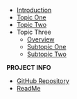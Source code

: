 - [Introduction](introduction.md)
- [Topic One](topic-one.md)
- [Topic Two](topic-two.md)
- Topic Three
  - [Overview](topic-three-overview.md "Overview Chapter 3")
  - [Subtopic One](topic-three-subtopic-one.md "Topic Three, Subtopic One")
  - [Subtopic Two](topic-three-subtopic-two.md "Topic Three, Subtopic Two")

**PROJECT INFO**  
* [GitHub Repository](https://github.com/hibbitts-design/docsify-open-publishing-starter-kit/)  
* [ReadMe](https://github.com/hibbitts-design/docsify-open-publishing-starter-kit/blob/main/README.md)  


